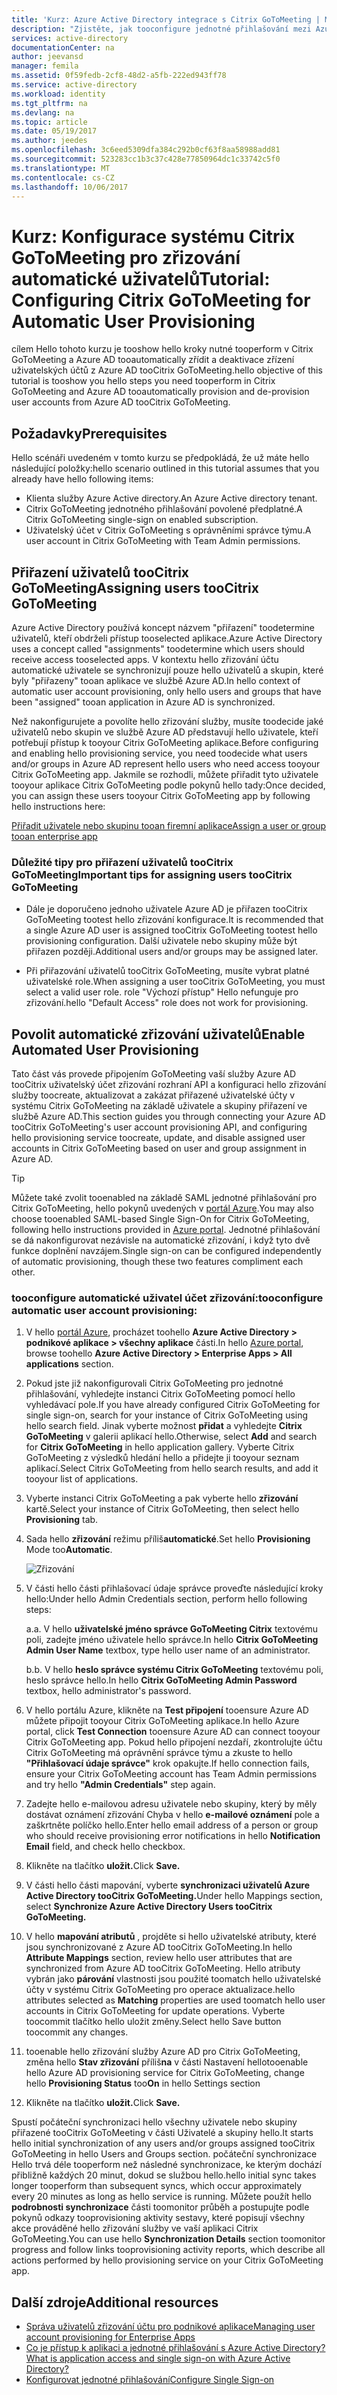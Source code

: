 ```yaml
---
title: 'Kurz: Azure Active Directory integrace s Citrix GoToMeeting | Microsoft Docs'
description: "Zjistěte, jak tooconfigure jednotné přihlašování mezi Azure Active Directory a Citrix GoToMeeting."
services: active-directory
documentationCenter: na
author: jeevansd
manager: femila
ms.assetid: 0f59fedb-2cf8-48d2-a5fb-222ed943ff78
ms.service: active-directory
ms.workload: identity
ms.tgt_pltfrm: na
ms.devlang: na
ms.topic: article
ms.date: 05/19/2017
ms.author: jeedes
ms.openlocfilehash: 3c6eed5309dfa384c292b0cf63f8aa58988add81
ms.sourcegitcommit: 523283cc1b3c37c428e77850964dc1c33742c5f0
ms.translationtype: MT
ms.contentlocale: cs-CZ
ms.lasthandoff: 10/06/2017
---
```

# <a name="tutorial-configuring-citrix-gotomeeting-for-automatic-user-provisioning"></a><span data-ttu-id="3ef28-103">Kurz: Konfigurace systému Citrix GoToMeeting pro zřizování automatické uživatelů</span><span class="sxs-lookup"><span data-stu-id="3ef28-103">Tutorial: Configuring Citrix GoToMeeting for Automatic User Provisioning</span></span>

<span data-ttu-id="3ef28-104">cílem Hello tohoto kurzu je tooshow hello kroky nutné tooperform v Citrix GoToMeeting a Azure AD tooautomatically zřídit a deaktivace zřízení uživatelských účtů z Azure AD tooCitrix GoToMeeting.</span><span class="sxs-lookup"><span data-stu-id="3ef28-104">hello objective of this tutorial is tooshow you hello steps you need tooperform in Citrix GoToMeeting and Azure AD tooautomatically provision and de-provision user accounts from Azure AD tooCitrix GoToMeeting.</span></span>

## <a name="prerequisites"></a><span data-ttu-id="3ef28-105">Požadavky</span><span class="sxs-lookup"><span data-stu-id="3ef28-105">Prerequisites</span></span>

<span data-ttu-id="3ef28-106">Hello scénáři uvedeném v tomto kurzu se předpokládá, že už máte hello následující položky:</span><span class="sxs-lookup"><span data-stu-id="3ef28-106">hello scenario outlined in this tutorial assumes that you already have hello following items:</span></span>

*   <span data-ttu-id="3ef28-107">Klienta služby Azure Active directory.</span><span class="sxs-lookup"><span data-stu-id="3ef28-107">An Azure Active directory tenant.</span></span>
*   <span data-ttu-id="3ef28-108">Citrix GoToMeeting jednotného přihlašování povolené předplatné.</span><span class="sxs-lookup"><span data-stu-id="3ef28-108">A Citrix GoToMeeting single-sign on enabled subscription.</span></span>
*   <span data-ttu-id="3ef28-109">Uživatelský účet v Citrix GoToMeeting s oprávněními správce týmu.</span><span class="sxs-lookup"><span data-stu-id="3ef28-109">A user account in Citrix GoToMeeting with Team Admin permissions.</span></span>

## <a name="assigning-users-toocitrix-gotomeeting"></a><span data-ttu-id="3ef28-110">Přiřazení uživatelů tooCitrix GoToMeeting</span><span class="sxs-lookup"><span data-stu-id="3ef28-110">Assigning users tooCitrix GoToMeeting</span></span>

<span data-ttu-id="3ef28-111">Azure Active Directory používá koncept názvem "přiřazení" toodetermine uživatelů, kteří obdrželi přístup tooselected aplikace.</span><span class="sxs-lookup"><span data-stu-id="3ef28-111">Azure Active Directory uses a concept called "assignments" toodetermine which users should receive access tooselected apps.</span></span> <span data-ttu-id="3ef28-112">V kontextu hello zřizování účtu automatické uživatele se synchronizují pouze hello uživatelů a skupin, které byly "přiřazeny" tooan aplikace ve službě Azure AD.</span><span class="sxs-lookup"><span data-stu-id="3ef28-112">In hello context of automatic user account provisioning, only hello users and groups that have been "assigned" tooan application in Azure AD is synchronized.</span></span>

<span data-ttu-id="3ef28-113">Než nakonfigurujete a povolíte hello zřizování služby, musíte toodecide jaké uživatelů nebo skupin ve službě Azure AD představují hello uživatele, kteří potřebují přístup k tooyour Citrix GoToMeeting aplikace.</span><span class="sxs-lookup"><span data-stu-id="3ef28-113">Before configuring and enabling hello provisioning service, you need toodecide what users and/or groups in Azure AD represent hello users who need access tooyour Citrix GoToMeeting app.</span></span> <span data-ttu-id="3ef28-114">Jakmile se rozhodli, můžete přiřadit tyto uživatele tooyour aplikace Citrix GoToMeeting podle pokynů hello tady:</span><span class="sxs-lookup"><span data-stu-id="3ef28-114">Once decided, you can assign these users tooyour Citrix GoToMeeting app by following hello instructions here:</span></span>

[<span data-ttu-id="3ef28-115">Přiřadit uživatele nebo skupinu tooan firemní aplikace</span><span class="sxs-lookup"><span data-stu-id="3ef28-115">Assign a user or group tooan enterprise app</span></span>](https://docs.microsoft.com/azure/active-directory/active-directory-coreapps-assign-user-azure-portal)

### <a name="important-tips-for-assigning-users-toocitrix-gotomeeting"></a><span data-ttu-id="3ef28-116">Důležité tipy pro přiřazení uživatelů tooCitrix GoToMeeting</span><span class="sxs-lookup"><span data-stu-id="3ef28-116">Important tips for assigning users tooCitrix GoToMeeting</span></span>

*   <span data-ttu-id="3ef28-117">Dále je doporučeno jednoho uživatele Azure AD je přiřazen tooCitrix GoToMeeting tootest hello zřizování konfigurace.</span><span class="sxs-lookup"><span data-stu-id="3ef28-117">It is recommended that a single Azure AD user is assigned tooCitrix GoToMeeting tootest hello provisioning configuration.</span></span> <span data-ttu-id="3ef28-118">Další uživatele nebo skupiny může být přiřazen později.</span><span class="sxs-lookup"><span data-stu-id="3ef28-118">Additional users and/or groups may be assigned later.</span></span>

*   <span data-ttu-id="3ef28-119">Při přiřazování uživatelů tooCitrix GoToMeeting, musíte vybrat platné uživatelské role.</span><span class="sxs-lookup"><span data-stu-id="3ef28-119">When assigning a user tooCitrix GoToMeeting, you must select a valid user role.</span></span> <span data-ttu-id="3ef28-120">role "Výchozí přístup" Hello nefunguje pro zřizování.</span><span class="sxs-lookup"><span data-stu-id="3ef28-120">hello "Default Access" role does not work for provisioning.</span></span>

## <a name="enable-automated-user-provisioning"></a><span data-ttu-id="3ef28-121">Povolit automatické zřizování uživatelů</span><span class="sxs-lookup"><span data-stu-id="3ef28-121">Enable Automated User Provisioning</span></span>

<span data-ttu-id="3ef28-122">Tato část vás provede připojením GoToMeeting vaší služby Azure AD tooCitrix uživatelský účet zřizování rozhraní API a konfiguraci hello zřizování služby toocreate, aktualizovat a zakázat přiřazené uživatelské účty v systému Citrix GoToMeeting na základě uživatele a skupiny přiřazení ve službě Azure AD.</span><span class="sxs-lookup"><span data-stu-id="3ef28-122">This section guides you through connecting your Azure AD tooCitrix GoToMeeting's user account provisioning API, and configuring hello provisioning service toocreate, update, and disable assigned user accounts in Citrix GoToMeeting based on user and group assignment in Azure AD.</span></span>

> [!TIP]
> <span data-ttu-id="3ef28-123">Můžete také zvolit tooenabled na základě SAML jednotné přihlašování pro Citrix GoToMeeting, hello pokynů uvedených v [portál Azure](https://portal.azure.com).</span><span class="sxs-lookup"><span data-stu-id="3ef28-123">You may also choose tooenabled SAML-based Single Sign-On for Citrix GoToMeeting, following hello instructions provided in [Azure portal](https://portal.azure.com).</span></span> <span data-ttu-id="3ef28-124">Jednotné přihlašování se dá nakonfigurovat nezávisle na automatické zřizování, i když tyto dvě funkce doplnění navzájem.</span><span class="sxs-lookup"><span data-stu-id="3ef28-124">Single sign-on can be configured independently of automatic provisioning, though these two features compliment each other.</span></span>

### <a name="tooconfigure-automatic-user-account-provisioning"></a><span data-ttu-id="3ef28-125">tooconfigure automatické uživatel účet zřizování:</span><span class="sxs-lookup"><span data-stu-id="3ef28-125">tooconfigure automatic user account provisioning:</span></span>

1. <span data-ttu-id="3ef28-126">V hello [portál Azure](https://portal.azure.com), procházet toohello **Azure Active Directory > podnikové aplikace > všechny aplikace** části.</span><span class="sxs-lookup"><span data-stu-id="3ef28-126">In hello [Azure portal](https://portal.azure.com), browse toohello **Azure Active Directory > Enterprise Apps > All applications** section.</span></span>

2. <span data-ttu-id="3ef28-127">Pokud jste již nakonfigurovali Citrix GoToMeeting pro jednotné přihlašování, vyhledejte instanci Citrix GoToMeeting pomocí hello vyhledávací pole.</span><span class="sxs-lookup"><span data-stu-id="3ef28-127">If you have already configured Citrix GoToMeeting for single sign-on, search for your instance of Citrix GoToMeeting using hello search field.</span></span> <span data-ttu-id="3ef28-128">Jinak vyberte možnost **přidat** a vyhledejte **Citrix GoToMeeting** v galerii aplikací hello.</span><span class="sxs-lookup"><span data-stu-id="3ef28-128">Otherwise, select **Add** and search for **Citrix GoToMeeting** in hello application gallery.</span></span> <span data-ttu-id="3ef28-129">Vyberte Citrix GoToMeeting z výsledků hledání hello a přidejte ji tooyour seznam aplikací.</span><span class="sxs-lookup"><span data-stu-id="3ef28-129">Select Citrix GoToMeeting from hello search results, and add it tooyour list of applications.</span></span>

3. <span data-ttu-id="3ef28-130">Vyberte instanci Citrix GoToMeeting a pak vyberte hello **zřizování** kartě.</span><span class="sxs-lookup"><span data-stu-id="3ef28-130">Select your instance of Citrix GoToMeeting, then select hello **Provisioning** tab.</span></span>

4. <span data-ttu-id="3ef28-131">Sada hello **zřizování** režimu příliš**automatické**.</span><span class="sxs-lookup"><span data-stu-id="3ef28-131">Set hello **Provisioning** Mode too**Automatic**.</span></span> 

    ![Zřizování](./media/active-directory-saas-citrixgotomeeting-provisioning-tutorial/provisioning.png)

5. <span data-ttu-id="3ef28-133">V části hello části přihlašovací údaje správce proveďte následující kroky hello:</span><span class="sxs-lookup"><span data-stu-id="3ef28-133">Under hello Admin Credentials section, perform hello following steps:</span></span>
   
    <span data-ttu-id="3ef28-134">a.</span><span class="sxs-lookup"><span data-stu-id="3ef28-134">a.</span></span> <span data-ttu-id="3ef28-135">V hello **uživatelské jméno správce GoToMeeting Citrix** textovému poli, zadejte jméno uživatele hello správce.</span><span class="sxs-lookup"><span data-stu-id="3ef28-135">In hello **Citrix GoToMeeting Admin User Name** textbox, type hello user name of an administrator.</span></span>

    <span data-ttu-id="3ef28-136">b.</span><span class="sxs-lookup"><span data-stu-id="3ef28-136">b.</span></span> <span data-ttu-id="3ef28-137">V hello **heslo správce systému Citrix GoToMeeting** textovému poli, heslo správce hello.</span><span class="sxs-lookup"><span data-stu-id="3ef28-137">In hello **Citrix GoToMeeting Admin Password** textbox, hello administrator's password.</span></span>

6. <span data-ttu-id="3ef28-138">V hello portálu Azure, klikněte na **Test připojení** tooensure Azure AD můžete připojit tooyour Citrix GoToMeeting aplikace.</span><span class="sxs-lookup"><span data-stu-id="3ef28-138">In hello Azure portal, click **Test Connection** tooensure Azure AD can connect tooyour Citrix GoToMeeting app.</span></span> <span data-ttu-id="3ef28-139">Pokud hello připojení nezdaří, zkontrolujte účtu Citrix GoToMeeting má oprávnění správce týmu a zkuste to hello **"Přihlašovací údaje správce"** krok opakujte.</span><span class="sxs-lookup"><span data-stu-id="3ef28-139">If hello connection fails, ensure your Citrix GoToMeeting account has Team Admin permissions and try hello **"Admin Credentials"** step again.</span></span>

7. <span data-ttu-id="3ef28-140">Zadejte hello e-mailovou adresu uživatele nebo skupiny, který by měly dostávat oznámení zřizování Chyba v hello **e-mailové oznámení** pole a zaškrtněte políčko hello.</span><span class="sxs-lookup"><span data-stu-id="3ef28-140">Enter hello email address of a person or group who should receive provisioning error notifications in hello **Notification Email** field, and check hello checkbox.</span></span>

8. <span data-ttu-id="3ef28-141">Klikněte na tlačítko **uložit.**</span><span class="sxs-lookup"><span data-stu-id="3ef28-141">Click **Save.**</span></span>

9. <span data-ttu-id="3ef28-142">V části hello části mapování, vyberte **synchronizaci uživatelů Azure Active Directory tooCitrix GoToMeeting.**</span><span class="sxs-lookup"><span data-stu-id="3ef28-142">Under hello Mappings section, select **Synchronize Azure Active Directory Users tooCitrix GoToMeeting.**</span></span>

10. <span data-ttu-id="3ef28-143">V hello **mapování atributů** , projděte si hello uživatelské atributy, které jsou synchronizované z Azure AD tooCitrix GoToMeeting.</span><span class="sxs-lookup"><span data-stu-id="3ef28-143">In hello **Attribute Mappings** section, review hello user attributes that are synchronized from Azure AD tooCitrix GoToMeeting.</span></span> <span data-ttu-id="3ef28-144">Hello atributy vybrán jako **párování** vlastnosti jsou použité toomatch hello uživatelské účty v systému Citrix GoToMeeting pro operace aktualizace.</span><span class="sxs-lookup"><span data-stu-id="3ef28-144">hello attributes selected as **Matching** properties are used toomatch hello user accounts in Citrix GoToMeeting for update operations.</span></span> <span data-ttu-id="3ef28-145">Vyberte toocommit tlačítko hello uložit změny.</span><span class="sxs-lookup"><span data-stu-id="3ef28-145">Select hello Save button toocommit any changes.</span></span>

11. <span data-ttu-id="3ef28-146">tooenable hello zřizování služby Azure AD pro Citrix GoToMeeting, změna hello **Stav zřizování** příliš**na** v části Nastavení hello</span><span class="sxs-lookup"><span data-stu-id="3ef28-146">tooenable hello Azure AD provisioning service for Citrix GoToMeeting, change hello **Provisioning Status** too**On** in hello Settings section</span></span>

12. <span data-ttu-id="3ef28-147">Klikněte na tlačítko **uložit.**</span><span class="sxs-lookup"><span data-stu-id="3ef28-147">Click **Save.**</span></span>

<span data-ttu-id="3ef28-148">Spustí počáteční synchronizaci hello všechny uživatele nebo skupiny přiřazené tooCitrix GoToMeeting v části Uživatelé a skupiny hello.</span><span class="sxs-lookup"><span data-stu-id="3ef28-148">It starts hello initial synchronization of any users and/or groups assigned tooCitrix GoToMeeting in hello Users and Groups section.</span></span> <span data-ttu-id="3ef28-149">počáteční synchronizace Hello trvá déle tooperform než následné synchronizace, ke kterým dochází přibližně každých 20 minut, dokud se službou hello.</span><span class="sxs-lookup"><span data-stu-id="3ef28-149">hello initial sync takes longer tooperform than subsequent syncs, which occur approximately every 20 minutes as long as hello service is running.</span></span> <span data-ttu-id="3ef28-150">Můžete použít hello **podrobnosti synchronizace** části toomonitor průběh a postupujte podle pokynů odkazy tooprovisioning aktivity sestavy, které popisují všechny akce prováděné hello zřizování služby ve vaší aplikaci Citrix GoToMeeting.</span><span class="sxs-lookup"><span data-stu-id="3ef28-150">You can use hello **Synchronization Details** section toomonitor progress and follow links tooprovisioning activity reports, which describe all actions performed by hello provisioning service on your Citrix GoToMeeting app.</span></span>

## <a name="additional-resources"></a><span data-ttu-id="3ef28-151">Další zdroje</span><span class="sxs-lookup"><span data-stu-id="3ef28-151">Additional resources</span></span>

* [<span data-ttu-id="3ef28-152">Správa uživatelů zřizování účtu pro podnikové aplikace</span><span class="sxs-lookup"><span data-stu-id="3ef28-152">Managing user account provisioning for Enterprise Apps</span></span>](active-directory-saas-tutorial-list.md)
* [<span data-ttu-id="3ef28-153">Co je přístup k aplikaci a jednotné přihlašování s Azure Active Directory?</span><span class="sxs-lookup"><span data-stu-id="3ef28-153">What is application access and single sign-on with Azure Active Directory?</span></span>](active-directory-appssoaccess-whatis.md)
* [<span data-ttu-id="3ef28-154">Konfigurovat jednotné přihlašování</span><span class="sxs-lookup"><span data-stu-id="3ef28-154">Configure Single Sign-on</span></span>](active-directory-saas-citrix-gotomeeting-tutorial.md)


